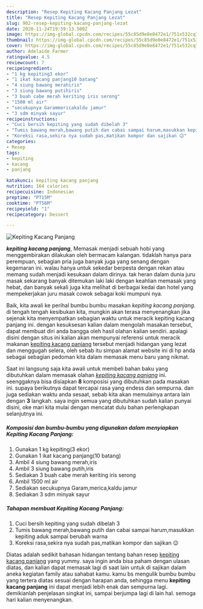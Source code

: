 ```yaml
---
description: "Resep Kepiting Kacang Panjang Lezat"
title: "Resep Kepiting Kacang Panjang Lezat"
slug: 902-resep-kepiting-kacang-panjang-lezat
date: 2020-11-24T19:59:13.500Z
image: https://img-global.cpcdn.com/recipes/55c85d9e0e8472e1/751x532cq70/kepiting-kacang-panjang-foto-resep-utama.jpg
thumbnail: https://img-global.cpcdn.com/recipes/55c85d9e0e8472e1/751x532cq70/kepiting-kacang-panjang-foto-resep-utama.jpg
cover: https://img-global.cpcdn.com/recipes/55c85d9e0e8472e1/751x532cq70/kepiting-kacang-panjang-foto-resep-utama.jpg
author: Adelaide Farmer
ratingvalue: 4.5
reviewcount: 7
recipeingredient:
- "1 kg kepiting3 ekor"
- "1 ikat kacang panjang10 batang"
- "4 siung bawang merahiris"
- "3 siung bawang putihiris"
- "3 buah cabe merah keriting iris serong"
- "1500 ml air"
- "secukupnya Garammericakaldu jamur"
- "3 sdm minyak sayur"
recipeinstructions:
- "Cuci bersih kepiting yang sudah dibelah 3"
- "Tumis bawang merah,bawang putih dan cabai sampai harum,masukkan kepiting aduk sampai berubah warna"
- "Koreksi rasa,sekira nya sudah pas,matikan kompor dan sajikan 😉"
categories:
- Resep
tags:
- kepiting
- kacang
- panjang

katakunci: kepiting kacang panjang 
nutrition: 164 calories
recipecuisine: Indonesian
preptime: "PT15M"
cooktime: "PT56M"
recipeyield: "1"
recipecategory: Dessert

---
```



![Kepiting Kacang Panjang](https://img-global.cpcdn.com/recipes/55c85d9e0e8472e1/751x532cq70/kepiting-kacang-panjang-foto-resep-utama.jpg)

<b><i>kepiting kacang panjang</i></b>, Memasak menjadi sebuah hobi yang menggembirakan dilakukan oleh bermacam kalangan. tidaklah hanya para perempuan, sebagian pria juga banyak juga yang senang dengan kegemaran ini. walau hanya untuk sekedar berpesta dengan rekan atau memang sudah menjadi kesukaan dalam dirinya. tak heran dalam dunia juru masak sekarang banyak ditemukan laki laki dengan keahlian memasak yang hebat, dan banyak sekali juga kita melihat di berbagai kedai dan hotel yang mempekerjakan juru masak cowok sebagai koki mumpuni nya.



Baik, kita awali ke perihal bumbu bumbu masakan <i>kepiting kacang panjang</i>. di tengah tengah kesibukan kita, mungkin akan terasa menyenangkan jika sejenak kita menyempatkan sebagian waktu untuk meracik kepiting kacang panjang ini. dengan kesuksesan kalian dalam mengolah masakan tersebut, dapat membuat diri anda bangga oleh hasil olahan kalian sendiri. apalagi disini dengan situs ini kalian akan mempunyai referensi untuk meracik makanan <u>kepiting kacang panjang</u> tersebut menjadi hidangan yang lezat dan menggugah selera, oleh sebab itu simpan alamat website ini di hp anda sebagai sebagian pedoman kita dalam memasak menu baru yang nikmat.


Saat ini langsung saja kita awali untuk membeli bahan baku yang dibutuhkan dalam memasak olahan <u><i>kepiting kacang panjang</i></u> ini. seenggaknya bisa disiapkan <b>8</b> komposisi yang dibutuhkan pada masakan ini. supaya berikutnya dapat tercapai rasa yang endess dan sempurna. dan juga sediakan waktu anda sesaat, sebab kita akan memulainya antara lain dengan <b>3</b> langkah. saya ingin semua yang dibutuhkan sudah kalian punyai disini, oke mari kita mulai dengan mencatat dulu bahan perlengkapan selanjutnya ini.

<!--inarticleads1-->

##### Komposisi dan bumbu-bumbu yang digunakan dalam menyiapkan Kepiting Kacang Panjang:

1. Gunakan 1 kg kepiting(3 ekor)
1. Gunakan 1 ikat kacang panjang(10 batang)
1. Ambil 4 siung bawang merah,iris
1. Ambil 3 siung bawang putih,iris
1. Sediakan 3 buah cabe merah keriting iris serong
1. Ambil 1500 ml air
1. Sediakan secukupnya Garam,merica,kaldu jamur
1. Sediakan 3 sdm minyak sayur




<!--inarticleads2-->

##### Tahapan membuat Kepiting Kacang Panjang:

1. Cuci bersih kepiting yang sudah dibelah 3
1. Tumis bawang merah,bawang putih dan cabai sampai harum,masukkan kepiting aduk sampai berubah warna
1. Koreksi rasa,sekira nya sudah pas,matikan kompor dan sajikan 😉




Diatas adalah sedikit bahasan hidangan tentang bahan resep <u>kepiting kacang panjang</u> yang yummy. saya ingin anda bisa paham dengan ulasan diatas, dan kalian dapat memasak lagi di saat lain untuk di sajikan dalam aneka kegiatan family atau sahabat kamu. kamu bs mengulik bumbu bumbu yang tertera diatas sesuai dengan harapan anda, sehingga menu <b>kepiting kacang panjang</b> ini dapat menjadi lebih enak dan sempurna lagi. demikianlah penjelasan singkat ini, sampai berjumpa lagi di lain hal. semoga hari kalian menyenangkan.
